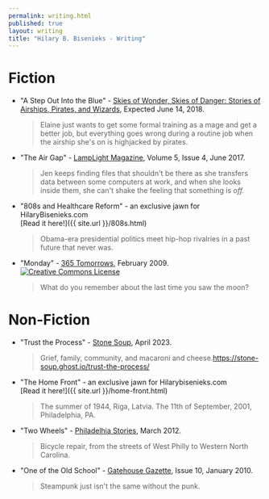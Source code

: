 ```yaml
---
permalink: writing.html
published: true
layout: writing
title: "Hilary B. Bisenieks - Writing"
---
```


Fiction
===
* "A Step Out Into the Blue" - [Skies of Wonder, Skies of Danger: Stories of Airships, Pirates, and Wizards](https://twitter.com/SkiesofWonderBk), Expected June 14, 2018.
    > Elaine just wants to get some formal training as a mage and get a better job, but everything goes wrong during a routine job when the airship she's on is highjacked by pirates.

* "The Air Gap" - [LampLight Magazine](http://lamplightmagazine.com), Volume 5, Issue 4, June 2017.
    > Jen keeps finding files that shouldn't be there as she transfers data between some computers at work, and when she looks inside them, she can't shake the feeling that something is *off.*

* "808s and Healthcare Reform" - an exclusive jawn for HilaryBisenieks.com <br>[Read it here!]({{ site.url }}/808s.html)
    > Obama-era presidential politics meet hip-hop rivalries in a past future that never was.

* "Monday" - [365 Tomorrows](https://365tomorrows.com/2009/02/02/monday/), February 2009. <br><a rel="license" href="http://creativecommons.org/licenses/by-nc-nd/3.0/"><img alt="Creative Commons License" style="border-width:0" src="http://i.creativecommons.org/l/by-nc-nd/3.0/80x15.png" /></a>
    > What do you remember about the last time you saw the moon?

Non-Fiction
===
* "Trust the Process" - [Stone Soup](https://stone-soup.ghost.io/trust-the-process/), April 2023.
    > Grief, family, community, and macaroni and cheese.https://stone-soup.ghost.io/trust-the-process/
    
* "The Home Front" - an exclusive jawn for Hilarybisenieks.com <br>[Read it here!]({{ site.url }}/home-front.html)
    > The summer of 1944, Riga, Latvia. The 11th of September, 2001, Philadelphia, PA.

* "Two Wheels" - [Philadelhia Stories](http://www.philadelphiastories.org/two-wheels), March 2012.
    > Bicycle repair, from the streets of West Philly to Western North Carolina.

* "One of the Old School" - [Gatehouse Gazette](http://www.ottens.co.uk/gatehouse/gazette/gazette-10/), Issue 10, January 2010.
    > Steampunk just isn't the same without the punk.
